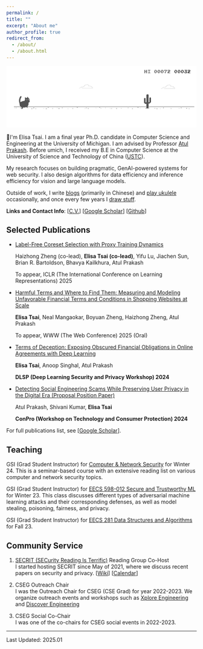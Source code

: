 ```yaml
---
permalink: /
title: ""
excerpt: "About me"
author_profile: true
redirect_from: 
  - /about/
  - /about.html
---
```


[![cat-rex](https://github.com/eltsai/eltsai/raw/master/assets/cat-rex.gif)](http://home.ustc.edu.cn/~elisa/)


🌱I'm Elisa Tsai. I am a final year Ph.D. candidate in Computer Science and Engineering at the University of Michigan. I am advised by Professor [Atul Prakash](https://web.eecs.umich.edu/~aprakash/). Before umich, I received my B.E in Computer Science at the University of Science and Technology of China ([USTC](https://en.ustc.edu.cn/)). 

My research focuses on building pragmatic, GenAI-powered systems for web security. I also
design algorithms for data efficiency and inference efficiency for vision and large language
models.

Outside of work, I write [blogs](https://etsai.site/) (primarily in Chinese) and [play ukulele](https://soundcloud.com/elisastayshere) occasionally, and once every few years I [draw stuff](https://etsai.site/tags/comics/).

**Links and Contact Info**: [[C.V.](https://github.com/eltsai/eltsai/raw/master/assets/Elisa_CV_2025_01.pdf)] [[Google Scholar](https://scholar.google.com/citations?user=3NA-OTQAAAAJ&hl=en&oi=sra)] [[Github](https://github.com/eltsai)] 

Selected Publications
------
- [Label-Free Coreset Selection with Proxy Training Dynamics](https://openreview.net/forum?id=yklJpvB7Dq})  
    
    Haizhong Zheng (co-lead), **Elisa Tsai (co-lead)**, Yifu Lu, Jiachen Sun, Brian R. Bartoldson, Bhavya Kailkhura, Atul Prakash
    
    To appear,  ICLR (The International Conference on Learning Representations) 2025

- [Harmful Terms and Where to Find Them: Measuring and Modeling Unfavorable Financial Terms and Conditions in Shopping Websites at Scale](https://openreview.net/forum?id=w5aYTHtq4F)
    
    **Elisa Tsai**, Neal Mangaokar, Boyuan Zheng, Haizhong Zheng, Atul Prakash

    To appear,  WWW (The Web Conference) 2025 (Oral)

<!-- - [Modeling and Detecting Internet Censorship Events](https://www.ndss-symposium.org/ndss-paper/modeling-and-detecting-internet-censorship-events/)
    
    **Elisa Tsai**, Ram Sundara Raman, Atul Prakash, Roya Ensafi
    
    **NDSS (Network and Distributed System Security Symposium) 2024** -->

<!-- - [CERTainty: Detecting DNS Manipulation at Scale using TLS Certificates](https://petsymposium.org/popets/2023/popets-2023-0073.php)
    
    **Elisa Tsai**, Deepak Kumar, Ram Sundara Raman, Gavin Li, Yael Eiger, Roya Ensafi
    
    **PETS (Privacy Enhancing Technologies Symposium) 2023** 

- [DOLMA: Securing Speculation with the Principle of Transient Non-Observability](https://www.usenix.org/conference/usenixsecurity21/presentation/loughlin)
    
    Kevin Loughlin, Ian Neal, Jiacheng Ma, **Elisa Tsai**, Ofir Weisse, Satish Narayanasamy, Baris Kasikci
    
    **USENIX Security 2021**-->

- [Terms of Deception: Exposing Obscured Financial Obligations in Online Agreements with Deep Learning](https://dlsp2024.ieee-security.org/papers/dls2024-final23.pdf)
    
    **Elisa Tsai**, Anoop Singhal, Atul Prakash
    
    **DLSP (Deep Learning Security and Privacy Workshop) 2024**

- [Detecting Social Engineering Scams While Preserving User Privacy in the Digital Era (Proposal Position Paper)](https://conpro24.ieee-security.org/papers/prakash-conpro24.pdf)
    
    Atul Prakash, Shivani Kumar, **Elisa Tsai**
    
    **ConPro (Workshop on Technology and Consumer Protection) 2024**

For full publications list, see [[Google Scholar](https://scholar.google.com/citations?user=3NA-OTQAAAAJ&hl=en&oi=sra)].


Teaching
------
GSI (Grad Student Instructor) for [Computer & Network Security](https://docs.google.com/document/d/1DConE68c6UNvePET4EZDsiKxXr8XnWkrZORmxWbESTc/edit) for Winter 24. This is a seminar-based course with an extensive reading list on various computer and network security topics.

GSI (Grad Student Instructor) for [EECS 598-012 Secure and Trustworthy ML](http://www-personal.umich.edu/~rtfeng/wn23_eecs598_012.html) for Winter 23. This class discusses different types of adversarial machine learning attacks and their corresponding defenses, as well as model stealing, poisoning, fairness, and privacy.

GSI (Grad Student Instructor) for [EECS 281 Data Structures and Algorithms](https://eecs281staff.github.io/eecs281.org) for Fall 23.

Community Service
-------
1. [SECRIT (SECurity Reading Is Terrific)](https://wiki.eecs.umich.edu/secrit/index.php/Main_Page#Papers_We.27ve_Read) Reading Group Co-Host\
I started hosting SECRIT since May of 2021, where we discuss recent papers on security and privacy. [[Wiki](https://wiki.eecs.umich.edu/secrit/index.php/Main_Page)] [[Calendar](https://calendar.google.com/calendar/u/0?cid=Y19haXM3N29xY2Iwb3I4Mms5MHJmcWsxZ2tvNEBncm91cC5jYWxlbmRhci5nb29nbGUuY29t)]

1. CSEG Outreach Chair\
I was the Outreach Chair for CSEG (CSE Grad) for year 2022-2023. We organize outreach events and workshops such as [Xplore Engineering](https://campsforkids.engin.umich.edu/xplore/) and [Discover Engineering](https://campsforkids.engin.umich.edu/discover/)

1. CSEG Social Co-Chair\
I was one of the co-chairs for CSEG social events in 2022-2023.

-------
Last Updated: 2025.01
